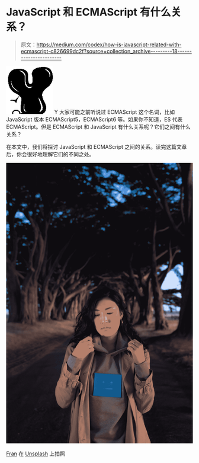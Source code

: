 # JavaScript 和 ECMAScript 有什么关系？

> 原文：<https://medium.com/codex/how-is-javascript-related-with-ecmascript-c826699dc2f?source=collection_archive---------18----------------------->

![Y](img/25deb29686799694bbfd378e8689dc8d.png)  Y 大家可能之前听说过 ECMAScript 这个名词，比如 JavaScript 版本 ECMAScript5，ECMAScript6 等。如果你不知道，ES 代表 ECMAScript。但是 ECMAScript 和 JavaScript 有什么关系呢？它们之间有什么关系？

在本文中，我们将探讨 JavaScript 和 ECMAScript 之间的关系。读完这篇文章后，你会很好地理解它们的不同之处。

![](img/23081b21dd22066ba788b453bedbd038.png)

[Fran](https://unsplash.com/@francistogram?utm_source=medium&utm_medium=referral) 在 [Unsplash](https://unsplash.com?utm_source=medium&utm_medium=referral) 上拍照
